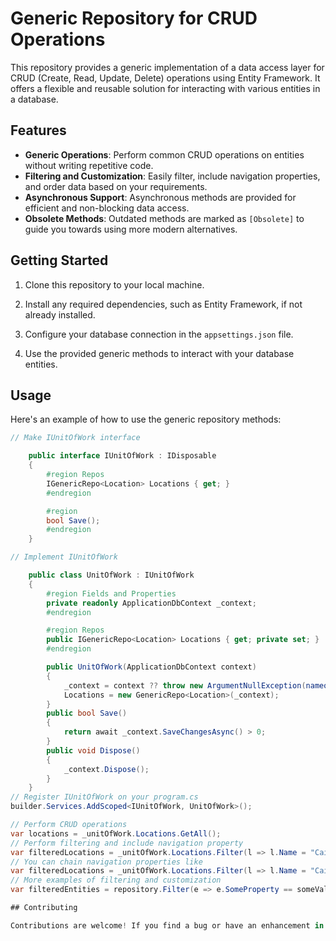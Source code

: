 # Generic Repository for CRUD Operations

This repository provides a generic implementation of a data access layer for CRUD (Create, Read, Update, Delete) operations using Entity Framework. It offers a flexible and reusable solution for interacting with various entities in a database.

## Features

- **Generic Operations**: Perform common CRUD operations on entities without writing repetitive code.
- **Filtering and Customization**: Easily filter, include navigation properties, and order data based on your requirements.
- **Asynchronous Support**: Asynchronous methods are provided for efficient and non-blocking data access.
- **Obsolete Methods**: Outdated methods are marked as `[Obsolete]` to guide you towards using more modern alternatives.

## Getting Started

1. Clone this repository to your local machine.

2. Install any required dependencies, such as Entity Framework, if not already installed.

3. Configure your database connection in the `appsettings.json` file.

4. Use the provided generic methods to interact with your database entities.

## Usage

Here's an example of how to use the generic repository methods:

```csharp
// Make IUnitOfWork interface

    public interface IUnitOfWork : IDisposable
    {
        #region Repos
        IGenericRepo<Location> Locations { get; }
        #endregion

        #region
        bool Save();
        #endregion
    }

// Implement IUnitOfWork

    public class UnitOfWork : IUnitOfWork
    {
        #region Fields and Properties
        private readonly ApplicationDbContext _context;
        #endregion

        #region Repos
        public IGenericRepo<Location> Locations { get; private set; }
        #endregion

        public UnitOfWork(ApplicationDbContext context)
        {
            _context = context ?? throw new ArgumentNullException(nameof(context));
            Locations = new GenericRepo<Location>(_context);
        }
        public bool Save()
        {
            return await _context.SaveChangesAsync() > 0;
        }
        public void Dispose()
        {
            _context.Dispose();
        }
    }
// Register IUnitOfWork on your program.cs
builder.Services.AddScoped<IUnitOfWork, UnitOfWork>();

// Perform CRUD operations
var locations = _unitOfWork.Locations.GetAll();
// Perform filtering and include navigation property
var filteredLocations = _unitOfWork.Locations.Filter(l => l.Name = "Cairo", n => n.Include(p => p.WorkingHours));
// You can chain navigation properties like
var filteredLocations = _unitOfWork.Locations.Filter(l => l.Name = "Cairo", n => n.Include(p => p.WorkingHours).Inclue(p => p.Image));
// More examples of filtering and customization
var filteredEntities = repository.Filter(e => e.SomeProperty == someValue, orderBy: e => e.OrderBy(x => x.AnotherProperty));

## Contributing

Contributions are welcome! If you find a bug or have an enhancement in mind, please open an issue or submit a pull request.
